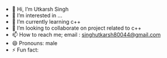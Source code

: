 - 👋 Hi, I’m Utkarsh Singh
- 👀 I’m interested in ...
- 🌱 I’m currently learning c++
- 💞️ I’m looking to collaborate on project related to c++
- 📫 How to reach me; email : singhutkarsh80044@gmail.com
- 😄 Pronouns: male
- ⚡ Fun fact:

<!---
Ansh80044/Ansh80044 is a ✨ special ✨ repository because its `README.md` (this file) appears on your GitHub profile.
You can click the Preview link to take a look at your changes.
--->
